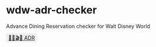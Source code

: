 # wdw-adr-checker
Advance Dining Reservation checker for Walt Disney World


<a style="border-radius:3px; background:#eee; padding: 4px 6px;" href="javascript: var delayBetween = 7000;var numTries = 10000;var i = 1;var targetADR = document.querySelectorAll('.entity-details finder-title.title')[0].innerText;alert(' ' + targetADR + '\n WDW ADR Script Enabled\n Searches will run every ' + (delayBetween / 1000) + ' seconds.\n If a time slot becomes available\n a high pitched beep will sound to\n alert you to look at the screen.');/function searchForADR() {setTimeout(function() {if(document.querySelectorAll('.availability finder-button').length > 0 ){console.log('FOUND AVAILABILITY!!!!');beep(500, 900, 999999);i = numTries;} else {console.log('searching ' + targetADR + '...');document.getElementById('search-time-button').click();document.querySelector('#search-time-button button').innerText = ('Search Times (' + i + ' of ' + numTries + ')');i++;if (i < numTries) {searchForADR();}}}, delayBetween);} a=new AudioContext();function beep(vol, freq, duration){v=a.createOscillator();u=a.createGain();v.connect(u);v.frequency.value=freq;v.type='square';u.connect(a.destination);u.gain.value=vol*0.01;v.start(a.currentTime);v.stop(a.currentTime+duration*0.001);} searchForADR();">🏰🌐🎬🌳 ADR</a>
